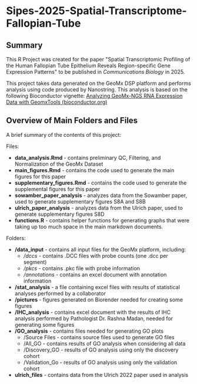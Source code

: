 # Sipes-2025-Spatial-Transcriptome-Fallopian-Tube

## Summary

This R Project was created for the paper "Spatial Transcriptomic Profiling of the Human Fallopian Tube Epithelium Reveals Region-specific Gene Expression Patterns" to be published in _Communications Biology_ in 2025. 

This project takes data generated on the GeoMx DSP platform and performs analysis using code produced by Nanostring. 
This analysis is based on the following Bioconductor vignette:
[Analyzing GeoMx-NGS RNA Expression Data with GeomxTools (bioconductor.org)](https://www.bioconductor.org/packages/release/workflows/vignettes/GeoMxWorkflows/inst/doc/GeomxTools_RNA-NGS_Analysis.html#5_Normalization)


## Overview of Main Folders and Files
A brief summary of the contents of this project:

Files:
* **data_analysis.Rmd** - contains preliminary QC, Filtering, and Normalization of the GeoMx Dataset
* **main_figures.Rmd** - contains the code used to generate the main figures for this paper
* **supplementary_figures.Rmd** - contains the code used to generate the supplemental figures for this paper
* **sowamber_paper_analysis** - analyzes data from the Sowamber paper, used to generate supplementary figures S8A and S8B
* **ulrich_paper_analysis** - analyzes data from the Ulrich paper, used to generate supplementary figures S8D
* **functions.R** - contains helper functions for generating graphs that were taking up too much space in the main markdown documents. 


Folders:
* **/data_input** - contains all input files for the GeoMx platform, including:
  * _/dccs_ - contains .DCC files with probe counts (one .dcc per segment)
  * _/pkcs_ - contains .pkc file with probe information
  * _/annotations_ - contains an excel document with annotation information
* **/stat_analysis** - a file containing excel files with results of statistical analyses performed by a collaborator
* **/pictures** - figures generated on Biorender needed for creating some figures
* **/IHC_analysis** - contains excel document with the results of IHC analysis performed by Pathologist Dr. Rashna Madan, needed for generating some figures
* **/GO_analysis** - contains files needed for generating GO plots
  * /Source Files - contains source files used to generate GO files
  * /All_GO - contains results of GO analysis when considering all data
  * /Discovery_GO - results of GO analysis using only the discovery cohort
  * /Validation_Go - results of GO analysis using only the validation cohort
* **ulrich_files** - contains data from the Ulrich 2022 paper used in analysis



